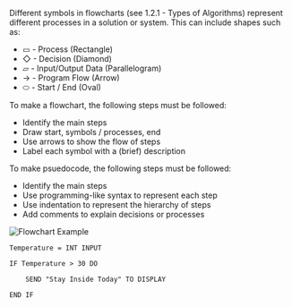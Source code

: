 Different symbols in flowcharts (see 1.2.1 - Types of Algorithms) represent different processes in a solution or system. This can include shapes such as:
- ▭ - Process (Rectangle)
- ◇ - Decision (Diamond)
- ▱ -  Input/Output Data (Parallelogram)
- → - Program Flow (Arrow)
- ⬭ - Start / End (Oval)

To make a flowchart, the following steps must be followed:
- Identify the main steps
- Draw start, symbols / processes, end
- Use arrows to show the flow of steps
- Label each symbol with a (brief) description

To make psuedocode, the following steps must be followed:
- Identify the main steps
- Use programming-like syntax to represent each step
- Use indentation to represent the hierarchy of steps
- Add comments to explain decisions or processes

![Flowchart Example](https://github.com/FourOfAKind/T-Level-Digital-Core-Notes/blob/main/Topic%201%20-%20Problem%20Solving/Topic%201.2%20-%20Algorithms/Flowchart%201.2.2.png)

    Temperature = INT INPUT

    IF Temperature > 30 DO

        SEND "Stay Inside Today" TO DISPLAY

    END IF
